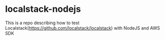 # localstack-nodejs
This is a repo describing how to test Localstack(https://github.com/localstack/localstack) with NodeJS and AWS SDK
